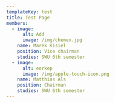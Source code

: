 ```yaml
---
templateKey: test
title: Test Page
members:
  - image:
      alt: Add
      image: /img/chemex.jpg
    name: Marek Kisiel
    position: Vice chairman
    studies: SWU 6th semester
  - image:
      alt: eorkep
      image: /img/apple-touch-icon.png
    name: Matthias Als
    position: Chairman
    studies: SWU 6th semester
---
```


